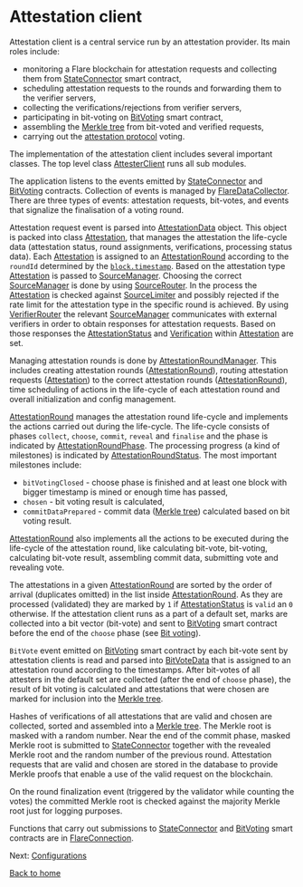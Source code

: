 # Attestation client

Attestation client is a central service run by an attestation provider. Its main roles include:
- monitoring a Flare blockchain for attestation requests and collecting them from [StateConnector](../../contracts/StateConnector.sol) smart contract,
- scheduling attestation requests to the rounds and forwarding them to the verifier servers,
- collecting the verifications/rejections from verifier servers,
- participating in bit-voting on [BitVoting](../../contracts/BitVoting.sol) smart contract,
- assembling the [Merkle tree](../attestation-protocol/merkle-tree.md) from bit-voted and verified requests,
- carrying out the [attestation protocol](../attestation-protocol/attestation-protocol.md) voting.

The implementation of the attestation client includes several important classes.
The top level class [AttesterClient](../../src/attester/AttesterClient.ts) runs all sub modules.
 
The application listens to the events emitted by [StateConnector](../../contracts/StateConnector.sol) and [BitVoting](../../contracts/BitVoting.sol) contracts. Collection of events is managed by [FlareDataCollector](../../src/attester/FlareDataCollector.ts). There are three types of events: attestation requests, bit-votes, and events that signalize the finalisation of a voting round.

Attestation request event is parsed into [AttestationData](../../src/attester/AttestationData.ts) object. This object is packed into class [Attestation](../../src/attester/Attestation.ts), that manages the attestation the life-cycle data (attestation status, round assignments, verifications, processing status data). Each [Attestation](../../src/attester/Attestation.ts) is assigned to an [AttestationRound](../../src/attester/AttestationRound.ts) according to the `roundId` determined by the [`block.timestamp`](./../end-users/state-connector-usage.md#round-id-of-the-attestation-request). Based on the attestation type [Attestation](../../src/attester/Attestation.ts) is passed to [SourceManager](../../src/attester/source/SourceManager.ts). Choosing the correct [SourceManager](../../src/attester/source/SourceManager.ts) is done by using [SourceRouter](../../src/attester/source/SourceRouter.ts). In the process the [Attestation](../../src/attester/Attestation.ts) is checked against [SourceLimiter](../../src/attester/source/SourceLimiter.ts) and possibly rejected if the rate limit for the attestation type in the specific round is achieved. By using [VerifierRouter](../../src/verification/routing/VerifierRouter.ts) the relevant [SourceManager](../../src/attester/source/SourceManager.ts) communicates with external verifiers in order to obtain responses for attestation requests. Based on those responses the [AttestationStatus](../../src/attester/types/AttestationStatus.ts) and [Verification](../../src/verification/attestation-types/attestation-types.ts) within [Attestation](../../src/attester/Attestation.ts) are set. 

Managing attestation rounds is done by [AttestationRoundManager](../../src/attester/AttestationRoundManager.ts). This includes creating attestation rounds ([AttestationRound](../../src/attester/AttestationRound.ts)), routing attestation requests ([Attestation](../../src/attester/Attestation.ts)) to the correct attestation rounds ([AttestationRound](../../src/attester/AttestationRound.ts)), time scheduling of actions in the life-cycle of each attestation round and overall initialization and config management. 

[AttestationRound](../../src/attester/AttestationRound.ts) manages the attestation round life-cycle and implements the actions carried out during the life-cycle. The life-cycle consists of phases `collect`, `choose`, `commit`, `reveal` and `finalise` and the phase is indicated by [AttestationRoundPhase](../../src/attester/types/AttestationRoundEnums.ts). The processing progress (a kind of milestones) is indicated by [AttestationRoundStatus](../../src/attester/types/AttestationRoundEnums.ts). The most important milestones include:

- `bitVotingClosed` - choose phase is finished and at least one block with bigger timestamp is mined or enough time has passed,
- `chosen` - bit voting result is calculated,
- `commitDataPrepared` - commit data ([Merkle tree](../attestation-protocol/merkle-tree.md)) calculated based on bit voting result.

[AttestationRound](../../src/attester/AttestationRound.ts) also implements all the actions to be executed during the life-cycle of the attestation round, like calculating bit-vote, bit-voting, calculating bit-vote result, assembling commit data, submitting vote and revealing vote.

The attestations in a given [AttestationRound](../../src/attester/AttestationRound.ts) are sorted by the order of arrival (duplicates omitted) in the list inside [AttestationRound](../../src/attester/AttestationRound.ts). 
As they are processed (validated) they are marked by `1` if [AttestationStatus](../../src/attester/types/AttestationStatus.ts) is `valid` an `0` otherwise. If the attestation client runs as a part of a default set, marks are collected into a bit vector (bit-vote) and sent to [BitVoting](../../contracts/BitVoting.sol) smart contract before the end of the `choose` phase (see [Bit voting](../attestation-protocol/bit-voting.md)).

`BitVote` event emitted on [BitVoting](../../contracts/BitVoting.sol) smart contract by each bit-vote sent by attestation clients is read and parsed into [BitVoteData](../../src/attester/BitVoteData.ts) that is assigned to an attestation round according to the timestamps. After bit-votes of all attesters in the default set are collected (after the end of `choose` phase), the result of bit voting is calculated and attestations that were chosen are marked for inclusion into the [Merkle tree](../attestation-protocol/merkle-tree.md).

Hashes of verifications of all attestations that are valid and chosen are collected, sorted and assembled into a [Merkle tree](../attestation-protocol/merkle-tree.md). The Merkle root is masked with a random number. Near the end of the commit phase, masked Merkle root is submitted to [StateConnector](../../contracts/StateConnector.sol) together with the revealed Merkle root and the random number of the previous round. Attestation requests that are valid and chosen are stored in the database to provide Merkle proofs that enable a use of the valid request on the blockchain.

On the round finalization event (triggered by the validator while counting the votes) the committed Merkle root is checked against the majority Merkle root just for logging purposes.

Functions that carry out submissions to [StateConnector](../../contracts/StateConnector.sol) and [BitVoting](../../contracts/BitVoting.sol) smart contracts are in [FlareConnection](../../src/attester/FlareConnection.ts).

Next: [Configurations](./attestation-configs.md)

[Back to home](../README.md)
